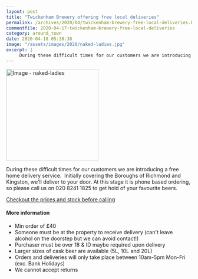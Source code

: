 ```yaml
---
layout: post
title: "Twickenham Brewery offering free local deliveries"
permalink: /archives/2020/04/twickenham-brewery-free-local-deliveries.html
commentfile: 2020-04-17-twickenham-brewery-free-local-deliveries
category: around_town
date: 2020-04-18 05:38:38
image: "/assets/images/2020/naked-ladies.jpg"
excerpt: |
     During these difficult times for our customers we are introducing a free home delivery service.
---
```

<a href="/assets/images/2020/naked-ladies.jpg" title="Click for a larger image"><img src="/assets/images/2020/naked-ladies-thumb.jpg" width="250" alt="Image - naked-ladies"  class="photo right"/></a>

During these difficult times for our customers we are introducing a free home delivery service.
​
Initially covering the Boroughs of Richmond and Kingston, we'll deliver to your door.  At this stage it is phone based ordering, so please call us on 020 8241 1825 to get hold of your favourite beers.

[Checkout the prices and stock before calling](https://www.twickenham-fine-ales.co.uk/home-delivery)
​
#### More information

- Min order of &pound;40
- Someone must be at the property to receive delivery (can't leave alcohol on the doorstep but we can avoid contact!)
- Purchaser must be over 18 & ID maybe required upon delivery
- Larger sizes of cask beer are available (5L, 10L and 20L)
- Orders and deliveries will only take place between 10am-5pm Mon-Fri (exc. Bank Holidays)
- We cannot accept returns
